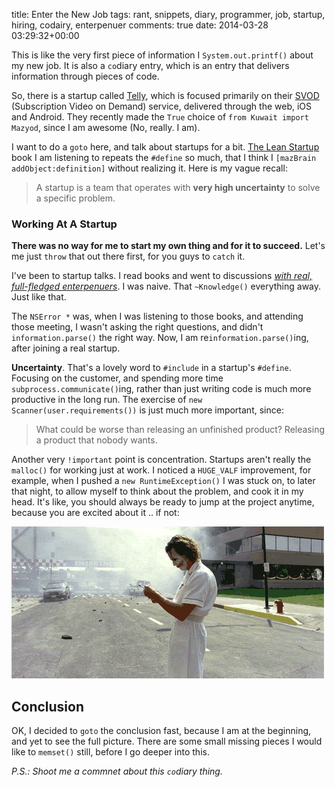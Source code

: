 title: Enter the New Job
tags: rant, snippets, diary, programmer, job, startup, hiring, codairy, enterpenuer
comments: true
date: 2014-03-28 03:29:32+00:00

This is like the very first piece of information I `System.out.printf()` about my new job. It is also a `co`diary entry, which is an entry that delivers information through pieces of code.

So, there is a startup called [Telly](http://telly.com), which is focused primarily on their [SVOD](http://en.wikipedia.org/wiki/SVOD) (Subscription Video on Demand) service, delivered through the web, iOS and Android. They recently made the `True` choice of `from Kuwait import Mazyod`, since I am awesome (No, really. I am).

I want to do a `goto` here, and talk about startups for a bit. [The Lean Startup](http://theleanstartup.com/) book I am listening to repeats the `#define` so much, that I think I `[mazBrain addObject:definition]` without realizing it. Here is my vague recall:

> A startup is a team that operates with __very high uncertainty__ to solve a specific problem.

### Working At A Startup

__There was no way for me to start my own thing and for it to succeed.__ Let's me just `throw` that out there first, for you guys to `catch` it.

I've been to startup talks. I read books and went to discussions [_with real, full-fledged enterpenuers_](http://fishfishme.com). I was naive. That `~Knowledge()` everything away. Just like that.

The `NSError *` was, when I was listening to those books, and attending those meeting, I wasn't asking the right questions, and didn't `information.parse()` the right way. Now, I am re`information.parse()`ing, after joining a real startup.

__Uncertainty__. That's a lovely word to `#include` in a startup's `#define`. Focusing on the customer, and spending more time `subprocess.communicate()`ing, rather than just writing code is much more productive in the long run. The exercise of `new Scanner(user.requirements())` is just much more important, since:

> What could be worse than releasing an unfinished product? Releasing a product that nobody wants.

Another very `!important` point is concentration. Startups aren't really the `malloc()` for working just at work. I noticed a `HUGE_VALF` improvement, for example, when I pushed a `new RuntimeException()` I was stuck on, to later that night, to allow myself to think about the problem, and cook it in my head. It's like, you should always be ready to jump at the project anytime, because you are excited about it .. if not:

![image](/images/joker.gif)

## Conclusion

OK, I decided to `goto` the conclusion fast, because I am at the beginning, and yet to see the full picture. There are some small missing pieces I would like to `memset()` still, before I go deeper into this.

_P.S.: Shoot me a commnet about this `co`diary thing._



